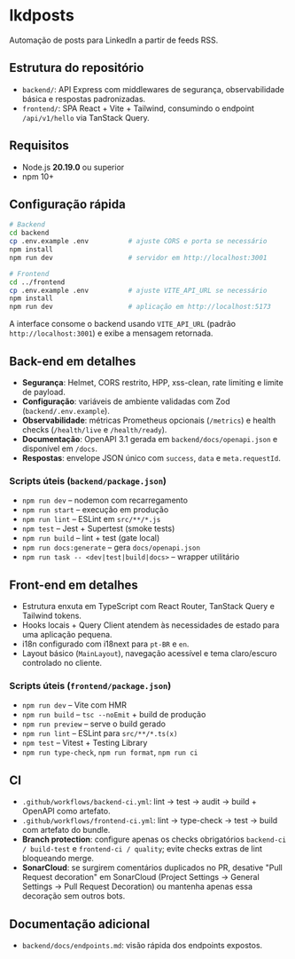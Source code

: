 ﻿# lkdposts

Automação de posts para LinkedIn a partir de feeds RSS.

## Estrutura do repositório
- `backend/`: API Express com middlewares de segurança, observabilidade básica e respostas padronizadas.
- `frontend/`: SPA React + Vite + Tailwind, consumindo o endpoint `/api/v1/hello` via TanStack Query.

## Requisitos
- Node.js **20.19.0** ou superior
- npm 10+

## Configuração rápida
```bash
# Backend
cd backend
cp .env.example .env          # ajuste CORS e porta se necessário
npm install
npm run dev                   # servidor em http://localhost:3001

# Frontend
cd ../frontend
cp .env.example .env          # ajuste VITE_API_URL se necessário
npm install
npm run dev                   # aplicação em http://localhost:5173
```

A interface consome o backend usando `VITE_API_URL` (padrão `http://localhost:3001`) e exibe a mensagem retornada.

## Back-end em detalhes
- **Segurança**: Helmet, CORS restrito, HPP, xss-clean, rate limiting e limite de payload.
- **Configuração**: variáveis de ambiente validadas com Zod (`backend/.env.example`).
- **Observabilidade**: métricas Prometheus opcionais (`/metrics`) e health checks (`/health/live` e `/health/ready`).
- **Documentação**: OpenAPI 3.1 gerada em `backend/docs/openapi.json` e disponível em `/docs`.
- **Respostas**: envelope JSON único com `success`, `data` e `meta.requestId`.

### Scripts úteis (`backend/package.json`)
- `npm run dev` – nodemon com recarregamento
- `npm run start` – execução em produção
- `npm run lint` – ESLint em `src/**/*.js`
- `npm test` – Jest + Supertest (smoke tests)
- `npm run build` – lint + test (gate local)
- `npm run docs:generate` – gera `docs/openapi.json`
- `npm run task -- <dev|test|build|docs>` – wrapper utilitário

## Front-end em detalhes
- Estrutura enxuta em TypeScript com React Router, TanStack Query e Tailwind tokens.
- Hooks locais + Query Client atendem às necessidades de estado para uma aplicação pequena.
- i18n configurado com i18next para `pt-BR` e `en`.
- Layout básico (`MainLayout`), navegação acessível e tema claro/escuro controlado no cliente.

### Scripts úteis (`frontend/package.json`)
- `npm run dev` – Vite com HMR
- `npm run build` – `tsc --noEmit` + build de produção
- `npm run preview` – serve o build gerado
- `npm run lint` – ESLint para `src/**/*.ts(x)`
- `npm test` – Vitest + Testing Library
- `npm run type-check`, `npm run format`, `npm run ci`

## CI
- `.github/workflows/backend-ci.yml`: lint → test → audit → build + OpenAPI como artefato.
- `.github/workflows/frontend-ci.yml`: lint → type-check → test → build com artefato do bundle.
- **Branch protection**: configure apenas os checks obrigatórios `backend-ci / build-test` e `frontend-ci / quality`; evite checks extras de lint bloqueando merge.
- **SonarCloud**: se surgirem comentários duplicados no PR, desative "Pull Request decoration" em SonarCloud (Project Settings -> General Settings -> Pull Request Decoration) ou mantenha apenas essa decoração sem outros bots.

## Documentação adicional
- `backend/docs/endpoints.md`: visão rápida dos endpoints expostos.
